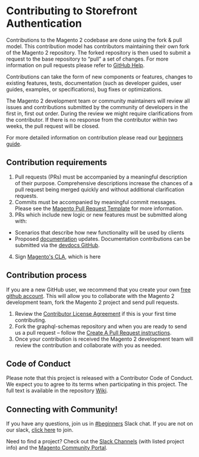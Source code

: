 # Contributing to Storefront Authentication

Contributions to the Magento 2 codebase are done using the fork & pull model.
This contribution model has contributors maintaining their own fork of the Magento 2 repository.
The forked repository is then used to submit a request to the base repository to “pull” a set of changes.
For more information on pull requests please refer to [GitHub Help](https://help.github.com/articles/about-pull-requests/).

Contributions can take the form of new components or features, changes to existing features, tests, documentation (such as developer guides, user guides, examples, or specifications), bug fixes or optimizations.

The Magento 2 development team or community maintainers will review all issues and contributions submitted by the community of developers in the first in, first out order.
During the review we might require clarifications from the contributor.
If there is no response from the contributor within two weeks, the pull request will be closed.

For more detailed information on contribution please read our [beginners guide](https://github.com/magento/magento2/wiki/Getting-Started).

## Contribution requirements

1. Pull requests (PRs) must be accompanied by a meaningful description of their purpose. Comprehensive descriptions increase the chances of a pull request being merged quickly and without additional clarification requests.
2. Commits must be accompanied by meaningful commit messages. Please see the [Magento Pull Request Template](https://github.com/magento/magento2/blob/2.3-develop/.github/PULL_REQUEST_TEMPLATE.md) for more information.
3. PRs which include new logic or new features must be submitted along with:
* Scenarios that describe how new functionality will be used by clients
* Proposed [documentation](https://devdocs.magento.com) updates. Documentation contributions can be submitted via the [devdocs GitHub](https://github.com/magento/devdocs).
4. Sign [Magento's CLA](https://magento.com/legaldocuments/mca), which is here

## Contribution process

If you are a new GitHub user, we recommend that you create your own [free github account](https://github.com/signup/free).
This will allow you to collaborate with the Magento 2 development team, fork the Magento 2 project and send pull requests.

1. Review the [Contributor License Agreement](https://magento.com/legaldocuments/mca) if this is your first time contributing.
2. Fork the graphql-schemas repository and when you are ready to send us a pull request – follow the [Create A Pull Request instructions](https://devdocs.magento.com/guides/v2.3/contributor-guide/contributing.html#pull_request).
3. Once your contribution is received the Magento 2 development team will review the contribution and collaborate with you as needed.

## Code of Conduct

Please note that this project is released with a Contributor Code of Conduct. We expect you to agree to its terms when participating in this project.
The full text is available in the repository [Wiki](https://github.com/magento/magento2/wiki/Magento-Code-of-Conduct).

## Connecting with Community!

If you have any questions, join us in [#beginners](https://magentocommeng.slack.com/messages/CH8BGFX9D) Slack chat. If you are not on our slack, [click here](http://tinyurl.com/engcom-slack) to join.

Need to find a project? Check out the [Slack Channels](https://github.com/magento/magento2/wiki/Slack-Channels) (with listed project info) and the [Magento Community Portal](https://opensource.magento.com/).